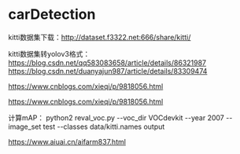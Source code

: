 # carDetection

kitti数据集下载：http://dataset.f3322.net:666/share/kitti/

kitti数据集转yolov3格式：https://blog.csdn.net/qq583083658/article/details/86321987
https://blog.csdn.net/duanyajun987/article/details/83309474

https://www.cnblogs.com/xieqi/p/9818056.html

https://www.cnblogs.com/xieqi/p/9818056.html





计算mAP：
python2 reval_voc.py --voc_dir VOCdevkit --year 2007 --image_set test --classes data/kitti.names output


https://www.aiuai.cn/aifarm837.html
